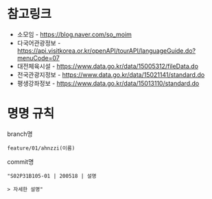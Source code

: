 # 참고링크

* 소모임 - https://blog.naver.com/so_moim 
* 다국어관광정보 - https://api.visitkorea.or.kr/openAPI/tourAPI/languageGuide.do?menuCode=07 
* 대전체육시설 - https://www.data.go.kr/data/15005312/fileData.do 
* 전국관광지정보 - https://www.data.go.kr/data/15021141/standard.do 
* 평생강좌정보 - https://www.data.go.kr/data/15013110/standard.do



# 명명 규칙

branch명

```
feature/01/ahnzzi(이름)
```

commit명

```
"S02P31B105-01 | 200518 | 설명 

> 자세한 설명"
```